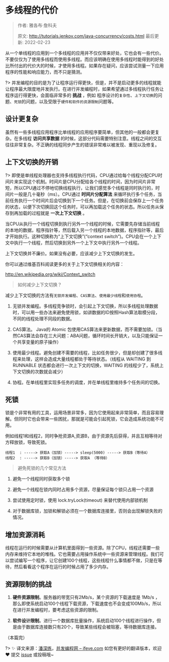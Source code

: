# 多线程的代价

> 作者: 雅各布·詹科夫
>
> 原文: http://tutorials.jenkov.com/java-concurrency/costs.html 最后更新: 2022-02-23

从一个单线程的应用到一个多线程的应用并不仅仅带来好处，它也会有一些代价。不要仅仅为了使用多线程而使用多线程。而应该明确在使用多线程时能得到的好处比所付出的代价大的时候，才使用多线程。如果存在疑问，应该尝试测量一下应用程序的性能和响应能力，而不只是猜测。

?> 并发编程的目的是为了让程序运行得更快，但是，并不是启动更多的线程就能让程序最大限度地并发执行。在进行并发编程时，如果希望通过多线程执行任务让程序运行得更快，会面临非常多的 **挑战** ，例如 程序设计的`复杂性`、`上下文切换`的问题、`死锁`的问题，以及受限于`硬件和软件的资源限制`问题等。

## 设计更复杂

虽然有一些多线程应用程序比单线程的应用程序要简单，但其他的一般都会更复杂。在多线程 **访问共享数据** 的时候，这部分代码需要特别注意。线程之间的交互往往非常复杂。不正确的线程同步产生的错误非常难以被发现、重现以及修复。

## 上下文切换的开销

?> 即使是单线程处理器也支持多线程执行代码，CPU通过给每个线程分配CPU时间片来实现这个机制。时间片是CPU分配给各个线程的时间，因为时间片非常短，所以CPU通过不停地切换线程执行，让我们感觉多个线程是同时执行的，时间片一般是几十毫秒（ms）。CPU通过 **时间片分配算法** 来循环执行多个任务，当前任务执行一个时间片后会切换到下一个任务。但是，在切换前会保存上一个任务的状态，以便下次切换回这个任务时，可以再加载这个任务的状态。所以任务从保存到再加载的过程就是 **一次上下文切换** 。

当CPU从执行一个线程切换到执行另外一个线程的时候，它需要先存储当前线程的本地的数据，程序指针等，然后载入另一个线程的本地数据，程序指针等，最后才开始执行。这种切换称为“上下文切换”(“context switch”)。CPU会在一个上下文中执行一个线程，然后切换到另外一个上下文中执行另外一个线程。

上下文切换并不廉价。如果没有必要，应该减少上下文切换的发生。

你可以通过维基百科阅读更多的关于上下文切换相关的内容：

http://en.wikipedia.org/wiki/Context_switch

> 如何减少上下文切换？

减少上下文切换的方法有`无锁并发编程`、`CAS算法`、`使用最少线程`和`使用协程`。

1. 无锁并发编程。多线程竞争锁时，会引起上下文切换，所以多线程处理数据时，可以用一些办法来避免使用锁，如讲数据的ID按照Hash算法取模分段，不同的线程处理不同段的数据。

2. CAS算法。 Java的 Atomic 包使用CAS算法来更新数据，而不需要加锁。（当然CAS算法会存在三大问题：ABA问题，循环时间长开销大，以及只能保证一个共享变量的原子操作）

3. 使用最少线程。避免创建不需要的线程，比如任务很少，但是却创建了很多线程来处理，这样会造成大量线程都处于等待状态。（线程从 WAITING 到 RUNNABLE 状态都会进行一次上下文的切换，WAITING 的线程少了，系统上下文切换的次数就会减少）

4. 协程。在单线程里实现多任务的调度，并在单线程里维持多个任务间的切换。

## 死锁

锁是个非常有用的工具，运用场景非常多，因为它使用起来非常简单，而且容易理解。但同时它也会带来一些困扰，那就是可能会引起死锁，它会造成系统功能不可用。

例如线程1和线程2，同时争抢资源A,资源B，由于资源先后获得，并且互相等待对方释放锁，导致死锁。

``` text
线程1  : -----> 获取A（加锁）-----> sleep(5000) -----> 获取B（等待A）
线程2  : -----> 获取B（加锁）-----> 获取A （等待B）
```

> 避免死锁的几个常见方法

1. 避免一个线程同时获取多个锁

2. 避免一个线程在锁内同时占用多个资源，尽量保证每个锁只占用一个资源

3. 尝试使用定时锁，使用 lock.tryLock(timeout) 来替代使用内部锁机制

4. 对于数据库锁，加锁和解锁必须在一个数据库连接里，否则会出现解锁失败的情况。

## 增加资源消耗

线程在运行的时候需要从计算机里面得到一些资源。除了CPU，线程还需要一些内存来维持它本地的堆栈。它也需要占用操作系统中一些资源来管理线程。我们可以尝试编写一个程序，让它创建100个线程，这些线程什么事情都不做，只是在等待，然后看看这个程序在运行的时候占用了多少内存。

## 资源限制的挑战

1. **硬件资源限制**。服务器的带宽只有2Mb/s，某个资源的下载速度是 1Mb/s ，那么即使系统启动100个线程下载资源，下载速度也不会变成100Mb/s，所以在进行并发编程时，要考虑这些资源的限制。

2. **软件设计限制**。进行一个数据库批量操作，系统启动100个线程进行操作，但是由于数据库连接数只有20个，导致某些线程会被阻塞，等待数据库连接。

（本篇完）

?> ✨ 译文来源：[潘深练](https://www.panshenlian.com)，[并发编程网 – ifeve.com](http://ifeve.com/costs-of-multithreading/) 如您有更好的翻译版本，欢迎 ❤️ 提交 [issue](https://github.com/senlypan/concurrent-programming-docs/issues) 或投稿哦~